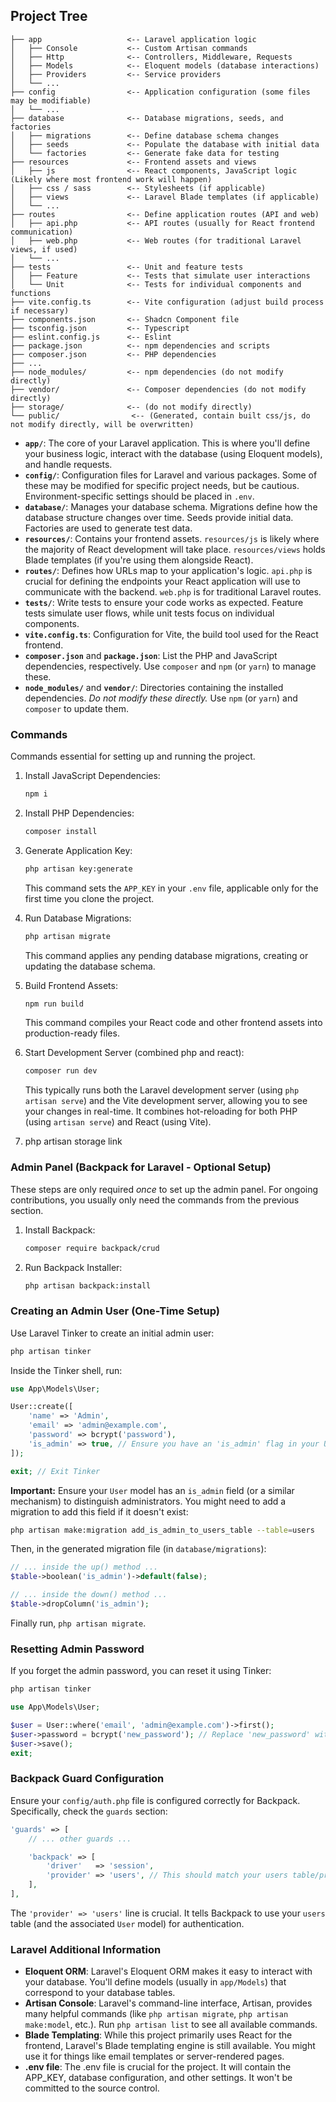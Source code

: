 ## Project Tree

```
├── app                   <-- Laravel application logic
│   ├── Console           <-- Custom Artisan commands
│   ├── Http              <-- Controllers, Middleware, Requests
│   ├── Models            <-- Eloquent models (database interactions)
│   ├── Providers         <-- Service providers
│   └── ...
├── config                <-- Application configuration (some files may be modifiable)
│   └── ...
├── database              <-- Database migrations, seeds, and factories
│   ├── migrations        <-- Define database schema changes
│   ├── seeds             <-- Populate the database with initial data
│   └── factories         <-- Generate fake data for testing
├── resources             <-- Frontend assets and views
│   ├── js                <-- React components, JavaScript logic (Likely where most frontend work will happen)
│   ├── css / sass        <-- Stylesheets (if applicable)
│   ├── views             <-- Laravel Blade templates (if applicable)
│   └── ...
├── routes                <-- Define application routes (API and web)
│   ├── api.php           <-- API routes (usually for React frontend communication)
│   ├── web.php           <-- Web routes (for traditional Laravel views, if used)
│   └── ...
├── tests                 <-- Unit and feature tests
│   ├── Feature           <-- Tests that simulate user interactions
│   └── Unit              <-- Tests for individual components and functions
├── vite.config.ts        <-- Vite configuration (adjust build process if necessary)
├── components.json       <-- Shadcn Component file
├── tsconfig.json         <-- Typescript
├── eslint.config.js      <-- Eslint
├── package.json          <-- npm dependencies and scripts
├── composer.json         <-- PHP dependencies
├── ...
├── node_modules/         <-- npm dependencies (do not modify directly)
├── vendor/               <-- Composer dependencies (do not modify directly)
├── storage/              <-- (do not modify directly)
└── public/                <-- (Generated, contain built css/js, do not modify directly, will be overwritten)
```

*   **`app/`**:  The core of your Laravel application.  This is where you'll define your business logic, interact with the database (using Eloquent models), and handle requests.
*   **`config/`**: Configuration files for Laravel and various packages.  Some of these may be modified for specific project needs, but be cautious.  Environment-specific settings should be placed in `.env`.
*   **`database/`**:  Manages your database schema.  Migrations define how the database structure changes over time.  Seeds provide initial data.  Factories are used to generate test data.
*   **`resources/`**: Contains your frontend assets.  `resources/js` is likely where the majority of React development will take place.  `resources/views` holds Blade templates (if you're using them alongside React).
*   **`routes/`**: Defines how URLs map to your application's logic.  `api.php` is crucial for defining the endpoints your React application will use to communicate with the backend.  `web.php` is for traditional Laravel routes.
*   **`tests/`**:  Write tests to ensure your code works as expected.  Feature tests simulate user flows, while unit tests focus on individual components.
*   **`vite.config.ts`**: Configuration for Vite, the build tool used for the React frontend.
*   **`composer.json`** and **`package.json`**: List the PHP and JavaScript dependencies, respectively.  Use `composer` and `npm` (or `yarn`) to manage these.
*   **`node_modules/`** and **`vendor/`**:  Directories containing the installed dependencies.  *Do not modify these directly.*  Use `npm` (or `yarn`) and `composer` to update them.

### Commands

Commands essential for setting up and running the project.

1.  Install JavaScript Dependencies:

    ```bash
    npm i
    ```

2.  Install PHP Dependencies:

    ```bash
    composer install
    ```

3.  Generate Application Key:

    ```bash
    php artisan key:generate
    ```
    This command sets the `APP_KEY` in your `.env` file, applicable only for the first time you clone the project.

4.  Run Database Migrations:

    ```bash
    php artisan migrate
    ```
    This command applies any pending database migrations, creating or updating the database schema.

5.  Build Frontend Assets:

    ```bash
    npm run build
    ```
    This command compiles your React code and other frontend assets into production-ready files.

6.  Start Development Server (combined php and react):

    ```bash
    composer run dev
    ```
    This typically runs both the Laravel development server (using `php artisan serve`) and the Vite development server, allowing you to see your changes in real-time.  It combines hot-reloading for both PHP (using `artisan serve`) and React (using Vite).

7. php artisan storage link 

### Admin Panel (Backpack for Laravel - Optional Setup)

These steps are only required *once* to set up the admin panel.  For ongoing contributions, you usually only need the commands from the previous section.

1.  Install Backpack:

    ```bash
    composer require backpack/crud
    ```

2.  Run Backpack Installer:

    ```bash
    php artisan backpack:install
    ```

### Creating an Admin User (One-Time Setup)

Use Laravel Tinker to create an initial admin user:

```bash
php artisan tinker
```

Inside the Tinker shell, run:

```php
use App\Models\User;

User::create([
    'name' => 'Admin',
    'email' => 'admin@example.com',
    'password' => bcrypt('password'),
    'is_admin' => true, // Ensure you have an 'is_admin' flag in your User model
]);

exit; // Exit Tinker
```

**Important:** Ensure your `User` model has an `is_admin` field (or a similar mechanism) to distinguish administrators.  You might need to add a migration to add this field if it doesn't exist:

```bash
php artisan make:migration add_is_admin_to_users_table --table=users
```

Then, in the generated migration file (in `database/migrations`):

```php
// ... inside the up() method ...
$table->boolean('is_admin')->default(false);

// ... inside the down() method ...
$table->dropColumn('is_admin');
```
Finally run, `php artisan migrate`.

### Resetting Admin Password

If you forget the admin password, you can reset it using Tinker:

```bash
php artisan tinker
```

```php
use App\Models\User;

$user = User::where('email', 'admin@example.com')->first();
$user->password = bcrypt('new_password'); // Replace 'new_password' with the desired password
$user->save();
exit;
```

### Backpack Guard Configuration

Ensure your `config/auth.php` file is configured correctly for Backpack.  Specifically, check the `guards` section:

```php
'guards' => [
    // ... other guards ...

    'backpack' => [
        'driver'   => 'session',
        'provider' => 'users', // This should match your users table/provider
    ],
],
```
The `'provider' => 'users'` line is crucial. It tells Backpack to use your `users` table (and the associated `User` model) for authentication.

### Laravel Additional Information
* **Eloquent ORM**: Laravel's Eloquent ORM makes it easy to interact with your database.  You'll define models (usually in `app/Models`) that correspond to your database tables.
*   **Artisan Console**: Laravel's command-line interface, Artisan, provides many helpful commands (like `php artisan migrate`, `php artisan make:model`, etc.).  Run `php artisan list` to see all available commands.
*   **Blade Templating**:  While this project primarily uses React for the frontend, Laravel's Blade templating engine is still available.  You might use it for things like email templates or server-rendered pages.
* **.env file**: The .env file is crucial for the project. It will contain the APP_KEY, database configuration, and other settings. It won't be committed to the source control.
